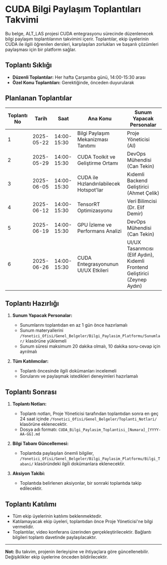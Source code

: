 # CUDA Bilgi Paylaşım Toplantıları Takvimi

Bu belge, ALT_LAS projesi CUDA entegrasyonu sürecinde düzenlenecek bilgi paylaşım toplantılarının takvimini içerir. Toplantılar, ekip üyelerinin CUDA ile ilgili öğrenilen dersleri, karşılaşılan zorlukları ve başarılı çözümleri paylaşması için bir platform sağlar.

## Toplantı Sıklığı

- **Düzenli Toplantılar:** Her hafta Çarşamba günü, 14:00-15:30 arası
- **Özel Konu Toplantıları:** Gerektiğinde, önceden duyurularak

## Planlanan Toplantılar

| Toplantı No | Tarih | Saat | Ana Konu | Sunum Yapacak Personalar |
|-------------|-------|------|----------|--------------------------|
| 1 | 2025-05-22 | 14:00-15:30 | Bilgi Paylaşım Mekanizması Tanıtımı | Proje Yöneticisi (AI) |
| 2 | 2025-05-29 | 14:00-15:30 | CUDA Toolkit ve Geliştirme Ortamı | DevOps Mühendisi (Can Tekin) |
| 3 | 2025-06-05 | 14:00-15:30 | CUDA ile Hızlandırılabilecek Hotspot'lar | Kıdemli Backend Geliştirici (Ahmet Çelik) |
| 4 | 2025-06-12 | 14:00-15:30 | TensorRT Optimizasyonu | Veri Bilimcisi (Dr. Elif Demir) |
| 5 | 2025-06-19 | 14:00-15:30 | GPU İzleme ve Performans Analizi | DevOps Mühendisi (Can Tekin) |
| 6 | 2025-06-26 | 14:00-15:30 | CUDA Entegrasyonunun UI/UX Etkileri | UI/UX Tasarımcısı (Elif Aydın), Kıdemli Frontend Geliştirici (Zeynep Aydın) |

## Toplantı Hazırlığı

1. **Sunum Yapacak Personalar:**
   - Sunumlarını toplantıdan en az 1 gün önce hazırlamalı
   - Sunum materyallerini `/Yonetici_Ofisi/Genel_Belgeler/Bilgi_Paylasim_Platformu/Sunumlar/` klasörüne yüklemeli
   - Sunum süresi maksimum 20 dakika olmalı, 10 dakika soru-cevap için ayrılmalı

2. **Tüm Katılımcılar:**
   - Toplantı öncesinde ilgili dokümanları incelemeli
   - Sorularını ve paylaşmak istedikleri deneyimleri hazırlamalı

## Toplantı Sonrası

1. **Toplantı Notları:**
   - Toplantı notları, Proje Yöneticisi tarafından toplantıdan sonra en geç 24 saat içinde `/Yonetici_Ofisi/Genel_Belgeler/Toplanti_Notlari/` klasörüne eklenecektir.
   - Dosya adı formatı: `CUDA_Bilgi_Paylasim_Toplantisi_[Numara]_[YYYY-AA-GG].md`

2. **Bilgi Tabanı Güncellemesi:**
   - Toplantıda paylaşılan önemli bilgiler, `/Yonetici_Ofisi/Genel_Belgeler/Bilgi_Paylasim_Platformu/Bilgi_Tabani/` klasöründeki ilgili dokümanlara eklenecektir.

3. **Aksiyon Takibi:**
   - Toplantıda belirlenen aksiyonlar, bir sonraki toplantıda takip edilecektir.

## Toplantı Katılımı

- Tüm ekip üyelerinin katılımı beklenmektedir.
- Katılamayacak ekip üyeleri, toplantıdan önce Proje Yöneticisi'ne bilgi vermelidir.
- Toplantılar, video konferans üzerinden gerçekleştirilecektir. Bağlantı bilgileri toplantı davetinde paylaşılacaktır.

---

**Not:** Bu takvim, projenin ilerleyişine ve ihtiyaçlara göre güncellenebilir. Değişiklikler ekip üyelerine önceden bildirilecektir.
